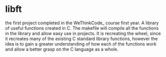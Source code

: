 # libft
the first project completed in the WeThinkCode_ course first year.
A library of useful functions created in C. The makefile will compile all the functions in the library and allow easy use in projects.
It is recreating the wheel, since it recreates many of the existing C standard library functions, however the idea is to gain a greater
understanding of how each of the functions work and allow a better grasp on the C language as a whole.
